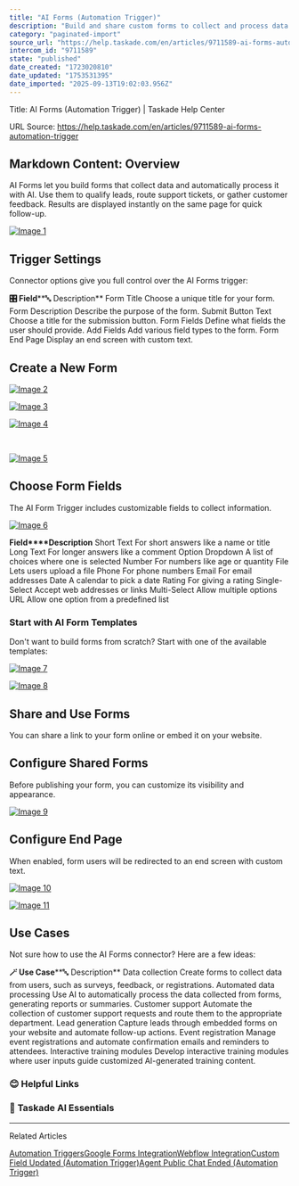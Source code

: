 ```yaml
---
title: "AI Forms (Automation Trigger)"
description: "Build and share custom forms to collect and process data with AI."
category: "paginated-import"
source_url: "https://help.taskade.com/en/articles/9711589-ai-forms-automation-trigger"
intercom_id: "9711589"
state: "published"
date_created: "1723020810"
date_updated: "1753531395"
date_imported: "2025-09-13T19:02:03.956Z"
---
```


Title: AI Forms (Automation Trigger) | Taskade Help Center

URL Source: https://help.taskade.com/en/articles/9711589-ai-forms-automation-trigger

Markdown Content:
**Overview**
------------

AI Forms let you build forms that collect data and automatically process it with AI. Use them to qualify leads, route support tickets, or gather customer feedback. Results are displayed instantly on the same page for quick follow-up.

[![Image 1](https://downloads.intercomcdn.com/i/o/plyqw4hf/1462566417/08dc067274ccdc251d76b5d60612/form-trigger.jpg?expires=1757791800&signature=d320c95c691a8fd9d9fdce851b9d682226190f697dbf2b2f6e01110fcf4caa45&req=dSQhFMx4m4VeXvMW1HO4zdqn3nI7q69tOTzAW1nGDVS5tmO%2FapJLqoBYFFQa%0Af8O79y5cyg8tigdWUNU%3D%0A)](https://downloads.intercomcdn.com/i/o/plyqw4hf/1462566417/08dc067274ccdc251d76b5d60612/form-trigger.jpg?expires=1757791800&signature=d320c95c691a8fd9d9fdce851b9d682226190f697dbf2b2f6e01110fcf4caa45&req=dSQhFMx4m4VeXvMW1HO4zdqn3nI7q69tOTzAW1nGDVS5tmO%2FapJLqoBYFFQa%0Af8O79y5cyg8tigdWUNU%3D%0A)

**Trigger Settings**
--------------------

Connector options give you full control over the AI Forms trigger:

**🎛️ Field****🔤 Description**
Form Title Choose a unique title for your form.
Form Description Describe the purpose of the form.
Submit Button Text Choose a title for the submission button.
Form Fields Define what fields the user should provide.
Add Fields Add various field types to the form.
Form End Page Display an end screen with custom text.

Create a New Form
-----------------

[![Image 2](https://downloads.intercomcdn.com/i/o/plyqw4hf/1462582379/2b8424145b2db2b1a42700098be7/access-automations-tab.jpg?expires=1757791800&signature=074c079b158e298bb8078575280baff00a1258c36b25d5359cef14214461027d&req=dSQhFMx2n4JYUPMW1HO4zQ8urx5Oj%2BcAIsYCnSc%2BySpXpFBhGhgzF%2FB7qjea%0Asy2fgj1%2BtVpYDiDCRSg%3D%0A)](https://downloads.intercomcdn.com/i/o/plyqw4hf/1462582379/2b8424145b2db2b1a42700098be7/access-automations-tab.jpg?expires=1757791800&signature=074c079b158e298bb8078575280baff00a1258c36b25d5359cef14214461027d&req=dSQhFMx2n4JYUPMW1HO4zQ8urx5Oj%2BcAIsYCnSc%2BySpXpFBhGhgzF%2FB7qjea%0Asy2fgj1%2BtVpYDiDCRSg%3D%0A)

[![Image 3](https://downloads.intercomcdn.com/i/o/plyqw4hf/1462615702/35ac3bde1f52a22b1c57f2cf2ad0/create-automation-flow.jpg?expires=1757791800&signature=9e9836ed2c4403518640958ab50feb57190d3d9d030a24a95cab603ad2d06ed8&req=dSQhFM9%2FmIZfW%2FMW1HO4zW4E%2FwkLqeM9IG3%2Fj8toWJZVYa1Dsj9IhTE8%2FBbS%0AWYtzOqLj5lE1n5w4cM0%3D%0A)](https://downloads.intercomcdn.com/i/o/plyqw4hf/1462615702/35ac3bde1f52a22b1c57f2cf2ad0/create-automation-flow.jpg?expires=1757791800&signature=9e9836ed2c4403518640958ab50feb57190d3d9d030a24a95cab603ad2d06ed8&req=dSQhFM9%2FmIZfW%2FMW1HO4zW4E%2FwkLqeM9IG3%2Fj8toWJZVYa1Dsj9IhTE8%2FBbS%0AWYtzOqLj5lE1n5w4cM0%3D%0A)

[![Image 4](https://downloads.intercomcdn.com/i/o/plyqw4hf/1462620239/cd71be1b605ba2ae0f85df398667/add-trigger.jpg?expires=1757791800&signature=f1379284ea8d564dfb5bd59c998a0b9ae65a1dcc85a0ea2daf6aaca30bc2cade&req=dSQhFM98nYNcUPMW1HO4zQau11NfC7KCZo8OUYmXShht3JZW2C558BzDAhtZ%0AZ5SAn9xCe9DZD80sHks%3D%0A)](https://downloads.intercomcdn.com/i/o/plyqw4hf/1462620239/cd71be1b605ba2ae0f85df398667/add-trigger.jpg?expires=1757791800&signature=f1379284ea8d564dfb5bd59c998a0b9ae65a1dcc85a0ea2daf6aaca30bc2cade&req=dSQhFM98nYNcUPMW1HO4zQau11NfC7KCZo8OUYmXShht3JZW2C558BzDAhtZ%0AZ5SAn9xCe9DZD80sHks%3D%0A)

​

[![Image 5](https://downloads.intercomcdn.com/i/o/plyqw4hf/1516018538/bcf4a6fb6555c6f98c816247cd1f/form-trigger-settings.jpg?expires=1757791800&signature=e8c03d9f7c21e1f554fb25526432e202876e897296e2e4b43d9c674f33133e94&req=dSUmEMl%2FlYRcUfMW1HO4za%2B657qLi3dKfUsc6NYX%2FdaeR4w13vLv4Z%2FwYGtN%0AwUs7i0jSgbkMSxVIwPA%3D%0A)](https://downloads.intercomcdn.com/i/o/plyqw4hf/1516018538/bcf4a6fb6555c6f98c816247cd1f/form-trigger-settings.jpg?expires=1757791800&signature=e8c03d9f7c21e1f554fb25526432e202876e897296e2e4b43d9c674f33133e94&req=dSUmEMl%2FlYRcUfMW1HO4za%2B657qLi3dKfUsc6NYX%2FdaeR4w13vLv4Z%2FwYGtN%0AwUs7i0jSgbkMSxVIwPA%3D%0A)

Choose Form Fields
------------------

The AI Form Trigger includes customizable fields to collect information.

[![Image 6](https://downloads.intercomcdn.com/i/o/plyqw4hf/1516023588/b4782483b7cc0322b5ffbf787248/ai-form-fields.jpg?expires=1757791800&signature=36be39036ad5b1ae290e8095430c062fa366881fde635bc6a18cdebd0c252c52&req=dSUmEMl8noRXUfMW1HO4zXkdY1oEQxwDMjWJ5%2F7697w7JmNOE1xPXmw4rQEt%0ACD0fQ%2BLP5NMPu90UWa0%3D%0A)](https://downloads.intercomcdn.com/i/o/plyqw4hf/1516023588/b4782483b7cc0322b5ffbf787248/ai-form-fields.jpg?expires=1757791800&signature=36be39036ad5b1ae290e8095430c062fa366881fde635bc6a18cdebd0c252c52&req=dSUmEMl8noRXUfMW1HO4zXkdY1oEQxwDMjWJ5%2F7697w7JmNOE1xPXmw4rQEt%0ACD0fQ%2BLP5NMPu90UWa0%3D%0A)

**Field****Description**
Short Text For short answers like a name or title
Long Text For longer answers like a comment
Option Dropdown A list of choices where one is selected
Number For numbers like age or quantity
File Lets users upload a file
Phone For phone numbers
Email For email addresses
Date A calendar to pick a date
Rating For giving a rating
Single-Select Accept web addresses or links
Multi-Select Allow multiple options
URL Allow one option from a predefined list

### Start with AI Form Templates

Don't want to build forms from scratch? Start with one of the available templates:

[![Image 7](https://downloads.intercomcdn.com/i/o/plyqw4hf/1546896656/ca63e80a1134aaee07c38b60e49f/ai-form-template.jpg?expires=1757791800&signature=3505d3f5c07085a13fd1e30e8d78ed7aded6e9a3c2c5fe7f57883223b438b530&req=dSUjEMF3m4daX%2FMW1HO4zUVS0inB59g759pXRAk0YdxPdz4ewGKCxk%2BkLn0V%0AZ2jIZVg7s4EYWpEt4rQ%3D%0A)](https://downloads.intercomcdn.com/i/o/plyqw4hf/1546896656/ca63e80a1134aaee07c38b60e49f/ai-form-template.jpg?expires=1757791800&signature=3505d3f5c07085a13fd1e30e8d78ed7aded6e9a3c2c5fe7f57883223b438b530&req=dSUjEMF3m4daX%2FMW1HO4zUVS0inB59g759pXRAk0YdxPdz4ewGKCxk%2BkLn0V%0AZ2jIZVg7s4EYWpEt4rQ%3D%0A)

[![Image 8](https://downloads.intercomcdn.com/i/o/plyqw4hf/1546897509/888dc159d167c89010580fdcf3b0/ai-form-template-2.jpg?expires=1757791800&signature=47d70e8e6d8aa7066abbaa3015e868ed84c57f595a86042df9aa3fed4c7a498b&req=dSUjEMF3moRfUPMW1HO4zdcNWtKXk5hKv1WKguOalH5YsqTCHOwRR9My62RP%0AnwfLeRGs%2BnVuWykPMIA%3D%0A)](https://downloads.intercomcdn.com/i/o/plyqw4hf/1546897509/888dc159d167c89010580fdcf3b0/ai-form-template-2.jpg?expires=1757791800&signature=47d70e8e6d8aa7066abbaa3015e868ed84c57f595a86042df9aa3fed4c7a498b&req=dSUjEMF3moRfUPMW1HO4zdcNWtKXk5hKv1WKguOalH5YsqTCHOwRR9My62RP%0AnwfLeRGs%2BnVuWykPMIA%3D%0A)

Share and Use Forms
-------------------

You can share a link to your form online or embed it on your website.

Configure Shared Forms
----------------------

Before publishing your form, you can customize its visibility and appearance.

[![Image 9](https://downloads.intercomcdn.com/i/o/plyqw4hf/1639409583/3dd932ab57f33527206debed86d6/customize-public-forms.jpg?expires=1757791800&signature=af31ed3dbc0669b697298daeacc5d82a553a9e7c957c28dce0006b8082f55040&req=dSYkH81%2BlIRXWvMW1HO4zXoiqr81YnTLrga6UxB2FLa61nLKatmrmiRoRoIE%0Ao1qSmckfiqx5SFo80ic%3D%0A)](https://downloads.intercomcdn.com/i/o/plyqw4hf/1639409583/3dd932ab57f33527206debed86d6/customize-public-forms.jpg?expires=1757791800&signature=af31ed3dbc0669b697298daeacc5d82a553a9e7c957c28dce0006b8082f55040&req=dSYkH81%2BlIRXWvMW1HO4zXoiqr81YnTLrga6UxB2FLa61nLKatmrmiRoRoIE%0Ao1qSmckfiqx5SFo80ic%3D%0A)

Configure End Page
------------------

When enabled, form users will be redirected to an end screen with custom text.

[![Image 10](https://downloads.intercomcdn.com/i/o/plyqw4hf/1374074982/d81f5df4391d31128d29cb208961/form-end-page.jpg?expires=1757791800&signature=3fd56c42b52af5823320e0aa02c90a7a6e2676c286c10a98c14ae0a4111886e8&req=dSMgEsl5mYhXW%2FMW1HO4zXWSy2OrUwzDT7AahUw3WUgJ5gF%2F06yC%2FA%2BDfq9v%0AzajnCcj%2B1b3n113u3TE%3D%0A)](https://downloads.intercomcdn.com/i/o/plyqw4hf/1374074982/d81f5df4391d31128d29cb208961/form-end-page.jpg?expires=1757791800&signature=3fd56c42b52af5823320e0aa02c90a7a6e2676c286c10a98c14ae0a4111886e8&req=dSMgEsl5mYhXW%2FMW1HO4zXWSy2OrUwzDT7AahUw3WUgJ5gF%2F06yC%2FA%2BDfq9v%0AzajnCcj%2B1b3n113u3TE%3D%0A)

[![Image 11](https://downloads.intercomcdn.com/i/o/plyqw4hf/1374078140/cce497ac3548d4c9dc241e5cc3c1/form-end-page-2.jpg?expires=1757791800&signature=16b79733808f2c455fca0935ecc13c562ec572e9f04eee7798bac9c716ce3754&req=dSMgEsl5lYBbWfMW1HO4zUy66qqqTEanLgaNvGw7GNlvR1rGZhOMnv5rE7lf%0A03kGf%2BXdzoHti1plJrE%3D%0A)](https://downloads.intercomcdn.com/i/o/plyqw4hf/1374078140/cce497ac3548d4c9dc241e5cc3c1/form-end-page-2.jpg?expires=1757791800&signature=16b79733808f2c455fca0935ecc13c562ec572e9f04eee7798bac9c716ce3754&req=dSMgEsl5lYBbWfMW1HO4zUy66qqqTEanLgaNvGw7GNlvR1rGZhOMnv5rE7lf%0A03kGf%2BXdzoHti1plJrE%3D%0A)

**Use Cases**
-------------

Not sure how to use the AI Forms connector? Here are a few ideas:

**🪄 Use Case****🔤 Description**
Data collection Create forms to collect data from users, such as surveys, feedback, or registrations.
Automated data processing Use AI to automatically process the data collected from forms, generating reports or summaries.
Customer support Automate the collection of customer support requests and route them to the appropriate department.
Lead generation Capture leads through embedded forms on your website and automate follow-up actions.
Event registration Manage event registrations and automate confirmation emails and reminders to attendees.
Interactive training modules Develop interactive training modules where user inputs guide customized AI-generated training content.

### **😊 Helpful Links**

### 🤖 **Taskade AI Essentials**

* * *

Related Articles

[Automation Triggers](https://help.taskade.com/en/articles/8958469-automation-triggers)[Google Forms Integration](https://help.taskade.com/en/articles/8958473-google-forms-integration)[Webflow Integration](https://help.taskade.com/en/articles/9100509-webflow-integration)[Custom Field Updated (Automation Trigger)](https://help.taskade.com/en/articles/9942144-custom-field-updated-automation-trigger)[Agent Public Chat Ended (Automation Trigger)](https://help.taskade.com/en/articles/10255741-agent-public-chat-ended-automation-trigger)
